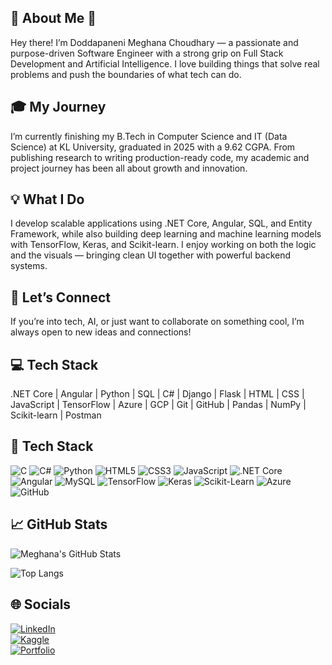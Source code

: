## 🔹 About Me 🔹
Hey there! I’m Doddapaneni Meghana Choudhary — a passionate and purpose-driven Software Engineer with a strong grip on Full Stack Development and Artificial Intelligence. I love building things that solve real problems and push the boundaries of what tech can do.

## 🎓 My Journey
I’m currently finishing my B.Tech in Computer Science and IT (Data Science) at KL University, graduated in 2025 with a 9.62 CGPA. From publishing research to writing production-ready code, my academic and project journey has been all about growth and innovation.

## 💡 What I Do
I develop scalable applications using .NET Core, Angular, SQL, and Entity Framework, while also building deep learning and machine learning models with TensorFlow, Keras, and Scikit-learn. I enjoy working on both the logic and the visuals — bringing clean UI together with powerful backend systems.

## 🤝 Let’s Connect
If you’re into tech, AI, or just want to collaborate on something cool, I’m always open to new ideas and connections!

## 💻 Tech Stack
.NET Core | Angular | Python | SQL | C# | Django | Flask | HTML | CSS | JavaScript | TensorFlow | Azure | GCP | Git | GitHub | Pandas | NumPy | Scikit-learn | Postman

## 🧰 Tech Stack  

![C](https://img.shields.io/badge/C-A8B9CC?style=flat&logo=c&logoColor=black)
![C#](https://img.shields.io/badge/C%23-239120?style=flat&logo=c-sharp&logoColor=white)
![Python](https://img.shields.io/badge/Python-3776AB?style=flat&logo=python&logoColor=white)
![HTML5](https://img.shields.io/badge/HTML5-E34F26?style=flat&logo=html5&logoColor=white)
![CSS3](https://img.shields.io/badge/CSS3-1572B6?style=flat&logo=css3&logoColor=white)
![JavaScript](https://img.shields.io/badge/JavaScript-F7DF1E?style=flat&logo=javascript&logoColor=black)
![.NET Core](https://img.shields.io/badge/.NET_Core-512BD4?style=flat&logo=dotnet&logoColor=white)
![Angular](https://img.shields.io/badge/Angular-DD0031?style=flat&logo=angular&logoColor=white)
![MySQL](https://img.shields.io/badge/MySQL-4479A1?style=flat&logo=mysql&logoColor=white)
![TensorFlow](https://img.shields.io/badge/TensorFlow-FF6F00?style=flat&logo=tensorflow&logoColor=white)
![Keras](https://img.shields.io/badge/Keras-D00000?style=flat&logo=keras&logoColor=white)
![Scikit-Learn](https://img.shields.io/badge/Scikit--Learn-F7931E?style=flat&logo=scikit-learn&logoColor=white)
![Azure](https://img.shields.io/badge/Azure-0089D6?style=flat&logo=microsoft-azure&logoColor=white)
![GitHub](https://img.shields.io/badge/GitHub-100000?style=flat&logo=github&logoColor=white)

## 📈 GitHub Stats

![Meghana's GitHub Stats](https://github-readme-stats.vercel.app/api?username=MeghanaChoudhary&show_icons=true&theme=radical&count_private=true)

![Top Langs](https://github-readme-stats.vercel.app/api/top-langs/?username=MeghanaChoudhary&layout=compact&theme=radical)

## 🌐 Socials  
[![LinkedIn](https://img.shields.io/badge/LinkedIn-Profile-blue?logo=linkedin&style=flat-square)](https://www.linkedin.com/in/meghana-choudhary)  
[![Kaggle](https://img.shields.io/badge/Kaggle-Profile-blue?logo=kaggle&style=flat-square)](https://www.kaggle.com/meghanachoudhary)  
[![Portfolio](https://img.shields.io/badge/Portfolio-Coming_Soon-green?style=flat-square)](#)
